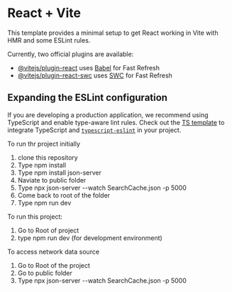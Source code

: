 # React + Vite

This template provides a minimal setup to get React working in Vite with HMR and some ESLint rules.

Currently, two official plugins are available:

- [@vitejs/plugin-react](https://github.com/vitejs/vite-plugin-react/blob/main/packages/plugin-react/README.md) uses [Babel](https://babeljs.io/) for Fast Refresh
- [@vitejs/plugin-react-swc](https://github.com/vitejs/vite-plugin-react-swc) uses [SWC](https://swc.rs/) for Fast Refresh

## Expanding the ESLint configuration

If you are developing a production application, we recommend using TypeScript and enable type-aware lint rules. Check out the [TS template](https://github.com/vitejs/vite/tree/main/packages/create-vite/template-react-ts) to integrate TypeScript and [`typescript-eslint`](https://typescript-eslint.io) in your project.

To run thr project initially
1. clone this repository
2. Type npm install
3. Type npm install json-server
4. Naviate to public folder
5. Type npx json-server --watch SearchCache.json -p 5000
6. Come back to root of the folder
7. Type npm run dev

To run this project:

1. Go to Root of project
2. type npm run dev (for development environment)

To access network data source

1. Go to Root of the project
2. Go to public folder
3. Type npx json-server --watch SearchCache.json -p 5000